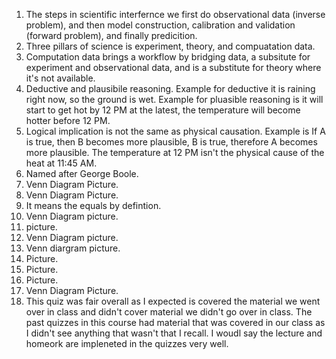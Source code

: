 1. The steps in scientific interfernce we first do observational data (inverse problem),
   and then model construction, calibration and validation (forward problem), and finally predicition.  
2. Three pillars of science is experiment, theory, and compuatation data.  
3. Computation data brings a workflow by bridging data, a subsitute for experiment and observational data,
   and is a substitute for theory where it's not available.  
4. Deductive and plausibile reasoning. Example for deductive it is raining right now, so the ground is wet.
   Example for pluasible reasoning is it will start to get hot by 12 PM at the latest, the temperature will become hotter before 
    12 PM.  
5. Logical implication is not the same as physical causation. Example is If A is true, then B becomes more plausible,
   B is true, therefore A becomes more plausible. The temperature at 12 PM isn't the physical cause of the heat at 11:45 AM.
6. Named after George Boole.
7. Venn Diagram Picture.    
8. Venn Diagram Picture.  
9. It means the equals by defintion.  
10. Venn Diagram picture.  
11. picture.   
12. Venn Diagram picture.
13. Venn diargram picture.  
14. Picture.
15. Picture.
16. Picture.
17. Venn Diagram Picture.
18. This quiz was fair overall as I expected is covered the material we went over in class
    and didn't cover material we didn't go over in class. The past quizzes in this course had material
    that was covered in our class as I didn't see anything that wasn't that I recall. I woudl say the lecture and homeork are 
    impleneted in the quizzes very well.  
